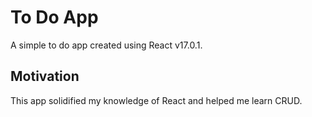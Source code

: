 # To Do App

A simple to do app created using React v17.0.1.

## Motivation

This app solidified my knowledge of React and helped me learn CRUD.
